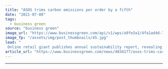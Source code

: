 ```yaml
---
title: "ASOS trims carbon emissions per order by a fifth"
date: "2021-07-08"
tags: 
  - business green
source: "business green"
image_url: "https://www.businessgreen.com/api/v1/wps/a9fe3a1/4fa1ad4d-7fe2-445f-9a97-86578093895a/1/ASOS-Barnsley-warehouse-internal-2020-2-185x114.jpg"
image_fp: "/assets/img/post_thumbnails/45.jpg"
lead: "
 Online retail giant publishes annual sustainability report, revealing a 45 per cent reduction in emissions per order since 2015 ..."
article_url: "https://www.businessgreen.com/news/4034177/asos-trims-carbon-emissions-order-fifth"
---
```


---
